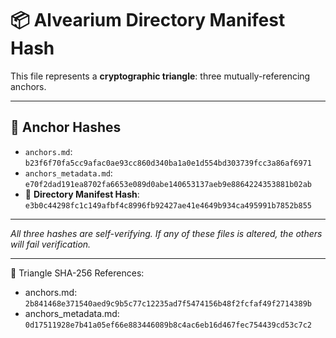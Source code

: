 # 📦 Alvearium Directory Manifest Hash

This file represents a **cryptographic triangle**: three mutually-referencing anchors.

---

## 🔐 Anchor Hashes

- `anchors.md`: `b23f6f70fa5cc9afac0ae93cc860d340ba1a0e1d554bd303739fcc3a86af6971`
- `anchors_metadata.md`: `e70f2dad191ea8702fa6653e089d0abe140653137aeb9e8864224353881b02ab`
- 📂 **Directory Manifest Hash**: `e3b0c44298fc1c149afbf4c8996fb92427ae41e4649b934ca495991b7852b855`

---

_All three hashes are self-verifying. If any of these files is altered, the others will fail verification._

---
🔗 Triangle SHA-256 References:
- anchors.md: `2b841468e371540aed9c9b5c77c12235ad7f5474156b48f2fcfaf49f2714389b`
- anchors_metadata.md: `0d17511928e7b41a05ef66e883446089b8c4ac6eb16d467fec754439cd53c7c2`
